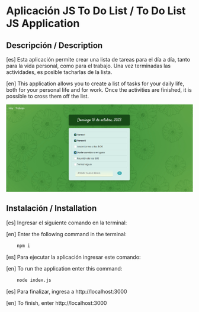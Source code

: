 # Aplicación JS To Do List / To Do List JS Application

## Descripción / Description

[es] Esta aplicación permite crear una lista de tareas para el día a día, tanto para la vida personal, como para el trabajo. Una vez terminadas las actividades, es posible tacharlas de la lista.

[en] This application allows you to create a list of tasks for your daily life, both for your personal life and for work. Once the activities are finished, it is possible to cross them off the list.

![Ejemplo/Example](image.png)

## Instalación / Installation

[es] Ingresar el siguiente comando en la terminal:

[en] Enter the following command in the terminal:

```bash
    npm i
```
[es] Para ejecutar la aplicación ingresar este comando:

[en] To run the application enter this command:

```bash
    node index.js
```

[es] Para finalizar, ingresa a http://localhost:3000

[en] To finish, enter http://localhost:3000